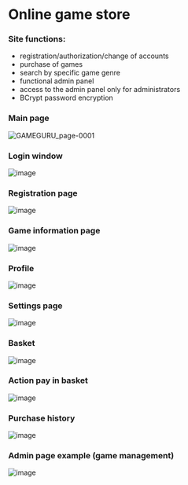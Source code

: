 # Online game store

### Site functions:
- registration/authorization/change of accounts
- purchase of games
- search by specific game genre
- functional admin panel
- access to the admin panel only for administrators
- BCrypt password encryption

### Main page
![GAMEGURU_page-0001](https://user-images.githubusercontent.com/73839791/198853150-41727b07-cf70-4271-b5a7-9b230235ab36.jpg)

### Login window
![image](https://user-images.githubusercontent.com/73839791/198853201-3f4d23bf-e606-4676-b27e-5055021773cc.png)

### Registration page
![image](https://user-images.githubusercontent.com/73839791/198853205-2d8a9633-5ed2-46ca-8847-246852117854.png)

### Game information page
![image](https://user-images.githubusercontent.com/73839791/198853268-f56998cc-0570-4727-8fd4-c43ec5c4e97d.png)

### Profile
![image](https://user-images.githubusercontent.com/73839791/198853241-a6c09636-e63d-4ac0-8fd8-57e6e5ef8ecc.png)

### Settings page
![image](https://user-images.githubusercontent.com/73839791/198853256-7389aaee-0b02-423c-9dec-fc5bfdf734d7.png)

### Basket
![image](https://user-images.githubusercontent.com/73839791/198853276-2817be8e-89fd-4dc7-930f-776769ec98fc.png)

### Action pay in basket
![image](https://user-images.githubusercontent.com/73839791/198853287-8622678c-9846-4e45-95c9-08eab0f31925.png)

### Purchase history
![image](https://user-images.githubusercontent.com/73839791/198853295-10ff1371-8034-4579-af6f-c9846ffcb08b.png)

### Admin page example (game management)
![image](https://user-images.githubusercontent.com/73839791/198853332-2bf44a7b-5014-4aae-a763-b4efdb9bb9c3.png)
